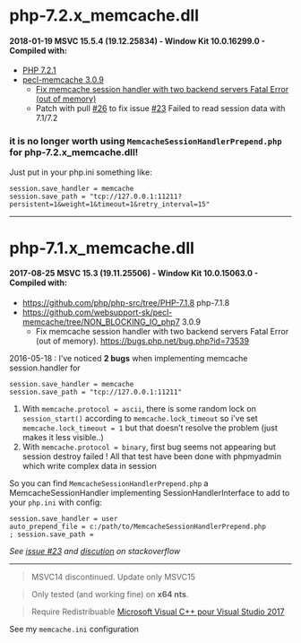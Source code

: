 # php-7.2.x_memcache.dll
#### 2018-01-19 MSVC 15.5.4 (19.12.25834) - Window Kit 10.0.16299.0 - Compiled with:

 - [PHP 7.2.1](https://github.com/php/php-src/tree/PHP-7.2.1)
 - [pecl-memcache 3.0.9](https://github.com/websupport-sk/pecl-memcache/tree/NON_BLOCKING_IO_php7)
   - [Fix memcache session handler with two backend servers Fatal Error (out of memory)](https://bugs.php.net/bug.php?id=73539)
   - Patch with pull [#26](https://github.com/websupport-sk/pecl-memcache/pull/26/) to fix issue [#23](https://github.com/websupport-sk/pecl-memcache/issues/23#issuecomment-327702906) Failed to read session data with 7.1/7.2
   
### it is no longer worth using ```MemcacheSessionHandlerPrepend.php``` for php-7.2.x_memcache.dll!  
Just put in your php.ini something like:
  ```
  session.save_handler = memcache  
  session.save_path = "tcp://127.0.0.1:11211?persistent=1&weight=1&timeout=1&retry_interval=15"
  ````

----

# php-7.1.x_memcache.dll
#### 2017-08-25 MSVC 15.3 (19.11.25506) - Window Kit 10.0.15063.0 - Compiled with:

 - https://github.com/php/php-src/tree/PHP-7.1.8 php-7.1.8
 - https://github.com/websupport-sk/pecl-memcache/tree/NON_BLOCKING_IO_php7 3.0.9
   - Fix memcache session handler with two backend servers Fatal Error (out of memory). https://bugs.php.net/bug.php?id=73539

2016-05-18 : I’ve noticed __2 bugs__ when implementing memcache session.handler for 
```
session.save_handler = memcache
session.save_path = "tcp://127.0.0.1:11211"
```
1. With ```memcache.protocol = ascii```, there is some random lock on ```session_start()``` according to ```memcache.lock_timeout```
so i've set ```memcache.lock_timeout = 1``` but that doesn’t resolve the problem (just makes it less visible..)
2. With ```memcache.protocol = binary```, first bug seems not appearing but session destroy failed !
All that test have been done with phpmyadmin which write complex data in session

So you can find ```MemcacheSessionHandlerPrepend.php``` a MemcacheSessionHandler implementing SessionHandlerInterface to add to your ```php.ini``` with config:
```
session.save_handler = user
auto_prepend_file = c:/path/to/MemcacheSessionHandlerPrepend.php
; session.save_path = 
```

_See [issue #23](https://github.com/websupport-sk/pecl-memcache/issues/23#issuecomment-327702906) and [discution](http://stackoverflow.com/questions/34952502/memcache-for-php7-on-windows/) on stackoverflow_

----

>MSVC14 discontinued. Update only MSVC15

>Only tested (and working fine) on **x64 nts**.

>Require Redistribuable [Microsoft Visual C++ pour Visual Studio 2017](https://www.visualstudio.com/fr/downloads/) 
 
See my ```memcache.ini``` configuration
